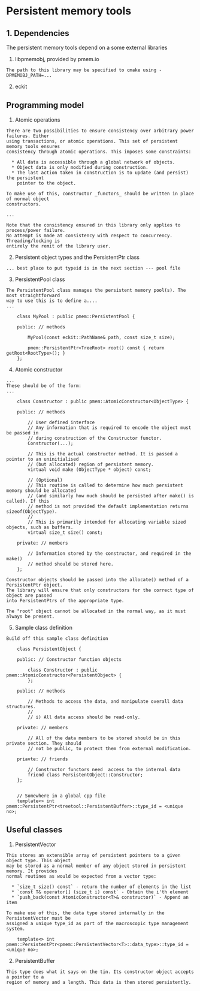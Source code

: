 # Persistent memory tools

## 1. Dependencies

  The persistent memory tools depend on a some external libraries

  1. libpmemobj, provided by pmem.io

    The path to this library may be specified to cmake using -DPMEMOBJ_PATH=...

  2. eckit

## Programming model

  1. Atomic operations

    There are two possibilities to ensure consistency over arbitrary power failures. Either
    using transactions, or atomic operations. This set of persistent memory tools ensures
    consistency through atomic operations. This imposes some constraints:

      * All data is accessible through a global network of objects.
      * Object data is only modified during construction.
      * The last action taken in construction is to update (and persist) the persistent
        pointer to the object.

    To make use of this, constructor _functors_ should be written in place of normal object
    constructors.

    ...

    Note that the consistency ensured in this library only applies to process/power failure.
    No attempt is made at consistency with respect to concurrency. Threading/locking is
    entirely the remit of the library user.

  2. Persistent object types and the PersistentPtr class

    ... best place to put typeid is in the next section --- pool file

  3. PersistentPool class

    The PersistentPool class manages the persistent memory pool(s). The most straightforward
    way to use this is to define a....
    ...

        class MyPool : public pmem::PersistentPool {

        public: // methods

            MyPool(const eckit::PathName& path, const size_t size);

            pmem::PersistentPtr<TreeRoot> root() const { return getRoot<RootType>(); }
        };

  4. Atomic constructor

    ...
    These should be of the form:
    ...

        class Constructor : public pmem::AtomicConstructor<ObjectType> {

        public: // methods

            // User defined interface
            // Any information that is required to encode the object must be passed in
            // during construction of the Constructor functor.
            Constructor(...);

            // This is the actual constructor method. It is passed a pointer to an uninitialised
            // (but allocated) region of persistent memory.
            virtual void make (ObjectType * object) const;

            // (Optional)
            // This routine is called to determine how much persistent memory should be allocated
            // (and similarly how much should be persisted after make() is called). If this
            // method is not provided the default implementation returns sizeof(ObjectType).
            //
            // This is primarily intended for allocating variable sized objects, such as buffers.
            virtual size_t size() const;

        private: // members

            // Information stored by the constructor, and required in the make()
            // method should be stored here.
        };

    Constructor objects should be passed into the allocate() method of a PersistentPtr object.
    The library will ensure that only constructors for the correct type of object are passed
    into PersistentPtrs of the appropriate type.

    The "root" object cannot be allocated in the normal way, as it must always be present.


  5. Sample class definition

    Build off this sample class definition

        class PersistentObject {

        public: // Constructor function objects

            class Constructor : public pmem::AtomicConstructor<PersistentObject> {
            };

        public: // methods

            // Methods to access the data, and manipulate overall data structures.
            //
            // i) All data access should be read-only.

        private: // members

            // All of the data members to be stored should be in this private section. They should
            // not be public, to protect them from external modification.

        priavte: // friends

            // Constructor functors need  access to the internal data
            friend class PersistentObject::Constructor;
        };


        // Somewhere in a global cpp file
        template<> int pmem::PersistentPtr<treetool::PersistentBuffer>::type_id = <unique no>;

## Useful classes

  1. PersistentVector<T>

    This stores an extensible array of persistent pointers to a given object type. This object
    may be stored as a normal member of any object stored in persistent memory. It provides
    normal routines as would be expected from a vector type:

      * `size_t size() const` - return the number of elements in the list
      * `const T& operator[] (size_t i) const` - Obtain the i'th element
      * `push_back(const AtomicConstructor<T>& constructor)` - Append an item

    To make use of this, the data type stored internally in the PersistentVector must be
    assigned a unique type_id as part of the macroscopic type management system.

        template<> int pmem::PersistentPtr<pmem::PersistentVector<T>::data_type>::type_id = <unique no>;

  2. PersistentBuffer

    This type does what it says on the tin. Its constructor object accepts a pointer to a
    region of memory and a length. This data is then stored persistently.



